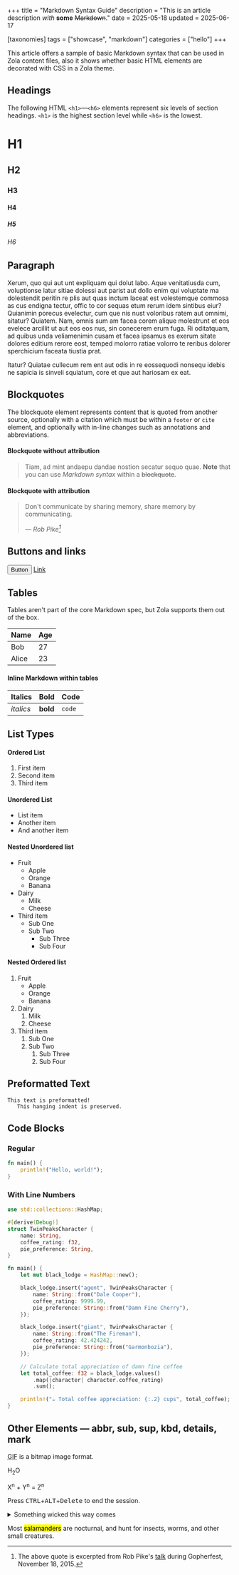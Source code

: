 +++
title = "Markdown Syntax Guide"
description = "This is an article description _with_ **some** ~~Markdown~~."
date = 2025-05-18
updated = 2025-06-17

[taxonomies]
tags = ["showcase", "markdown"]
categories = ["hello"]
+++

This article offers a sample of basic Markdown syntax that can be used in Zola
content files, also it shows whether basic HTML elements are decorated with CSS
in a Zola theme.

## Headings

The following HTML `<h1>`—`<h6>` elements represent six levels of section
headings. `<h1>` is the highest section level while `<h6>` is the lowest.


# H1

## H2

### H3

#### H4

##### H5

###### H6

## Paragraph

Xerum, quo qui aut unt expliquam qui dolut labo. Aque venitatiusda cum,
voluptionse latur sitiae dolessi aut parist aut dollo enim qui voluptate ma
dolestendit peritin re plis aut quas inctum laceat est volestemque commosa as
cus endigna tectur, offic to cor sequas etum rerum idem sintibus eiur? Quianimin
porecus evelectur, cum que nis nust voloribus ratem aut omnimi, sitatur?
Quiatem. Nam, omnis sum am facea corem alique molestrunt et eos evelece arcillit
ut aut eos eos nus, sin conecerem erum fuga. Ri oditatquam, ad quibus unda
veliamenimin cusam et facea ipsamus es exerum sitate dolores editium rerore
eost, temped molorro ratiae volorro te reribus dolorer sperchicium faceata
tiustia prat.

Itatur? Quiatae cullecum rem ent aut odis in re eossequodi nonsequ idebis ne
sapicia is sinveli squiatum, core et que aut hariosam ex eat.

## Blockquotes

The blockquote element represents content that is quoted from another source,
optionally with a citation which must be within a `footer` or `cite` element,
and optionally with in-line changes such as annotations and abbreviations.

#### Blockquote without attribution

> Tiam, ad mint andaepu dandae nostion secatur sequo quae.
> **Note** that you can use _Markdown syntax_ within a ~~blockquote~~.

#### Blockquote with attribution

> Don't communicate by sharing memory, share memory by communicating.
>
> — <cite>Rob Pike[^1]</cite>

[^1]: The above quote is excerpted from Rob Pike's
    [talk](https://www.youtube.com/watch?v=PAAkCSZUG1c) during Gopherfest,
    November 18, 2015.

## Buttons and links

<button>Button</button>
<a href="">Link</a>

## Tables

Tables aren't part of the core Markdown spec, but Zola supports them out of the
box.

Name  | Age
----- | ---
Bob   | 27
Alice | 23

#### Inline Markdown within tables

| Italics   | Bold     | Code   |
| --------- | -------- | ------ |
| _italics_ | **bold** | `code` |

## List Types

#### Ordered List

1. First item
2. Second item
3. Third item

#### Unordered List

- List item
- Another item
- And another item

#### Nested Unordered list

- Fruit
  - Apple
  - Orange
  - Banana
- Dairy
  - Milk
  - Cheese
- Third item
   - Sub One
   - Sub Two
     - Sub Three
     - Sub Four

#### Nested Ordered list

1. Fruit
    - Apple
    - Orange
    - Banana
2. Dairy
    1. Milk
    2. Cheese
3. Third item
    1. Sub One
    2. Sub Two
       1. Sub Three
       2. Sub Four

## Preformatted Text

```
This text is preformatted!
   This hanging indent is preserved.
```

## Code Blocks

### Regular

```rust
fn main() {
    println!("Hello, world!");
}
```

### With Line Numbers

```rust,linenos,hl_lines=10,name=src/main.rs
use std::collections::HashMap;

#[derive(Debug)]
struct TwinPeaksCharacter {
    name: String,
    coffee_rating: f32,
    pie_preference: String,
}

fn main() {
    let mut black_lodge = HashMap::new();

    black_lodge.insert("agent", TwinPeaksCharacter {
        name: String::from("Dale Cooper"),
        coffee_rating: 9999.99,
        pie_preference: String::from("Damn Fine Cherry"),
    });

    black_lodge.insert("giant", TwinPeaksCharacter {
        name: String::from("The Fireman"),
        coffee_rating: 42.424242,
        pie_preference: String::from("Garmonbozia"),
    });

    // Calculate total appreciation of damn fine coffee
    let total_coffee: f32 = black_lodge.values()
        .map(|character| character.coffee_rating)
        .sum();

    println!("☕ Total coffee appreciation: {:.2} cups", total_coffee);
}
```

## Other Elements — abbr, sub, sup, kbd, details, mark

<abbr title="Graphics Interchange Format">GIF</abbr> is a bitmap image format.

H<sub>2</sub>O

X<sup>n</sup> + Y<sup>n</sup> = Z<sup>n</sup>

Press <kbd>CTRL</kbd>+<kbd>ALT</kbd>+<kbd>Delete</kbd> to end the
session.

<details>
<summary>Something wicked this way comes</summary>

**Boo!** :ghost:

Ha ha, scared ya!
</details>

Most <mark>salamanders</mark> are nocturnal, and hunt for insects, worms, and
other small creatures.
